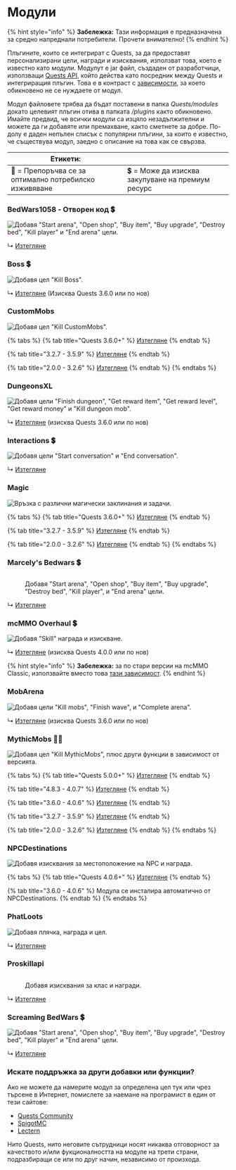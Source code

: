 # Модули

{% hint style="info" %}
**Забележка:** Тази информация е предназначена за средно напреднали потребители. Прочети внимателно!
{% endhint %}

Плъгините, които се интегрират с Quests, за да предоставят персонализирани цели, награди и изисквания, използват това, което е известно като _модули_. Модулут е jar файл, създаден от разработчици, използващи [Quests API](../master/custom-quest-api.md), който действа като посредник между Quests и интегриращия плъгин. Това е в контраст с [зависимости](../beginner/dependencies.md), за което обикновено не се нуждаете от модул.

Модул файловете трябва да бъдат поставени в папка _Quests/modules_ докато целевият плъгин отива в папката _/plugins_ както обикновено. Имайте предвид, че всички модули са изцяло незадължителни и можете да ги добавяте или премахване, както сметнете за добре. По-долу е даден непълен списък с популярни плъгини, за които е известно, че съществува модул, заедно с описание на това как се свързва.

| Етикети:                                               |                                                   |
| ------------------------------------------------------ | ------------------------------------------------- |
| 🌟 = Препоръчва се за оптимално потребилско изживяване | 💲 = Може да изисква закупуване на премиум ресурс |

### BedWars1058 - Отворен код 💲

![Добавя "Start arena", "Open shop", "Buy item", "Buy upgrade", "Destroy bed", "Kill player" и "End arena" цели.](../.gitbook/assets/bedwars1058.jpg)

↳ [Изтегляне](https://www.spigotmc.org/resources/bedwars1058-quests-module.100722/)

### Boss 💲

![Добавя цел "Kill Boss".](https://camo.githubusercontent.com/53192d923a6add754608ffd62dae992b9963ebbc72635ac313027ea8dd0632e9/68747470733a2f2f692e696d6775722e636f6d2f68793653754b392e706e67)

↳ [Изтегляне](https://www.spigotmc.org/resources/boss-quests-module.66973/) (Изисква Quests 3.6.0 или по нов)

### CustomMobs

![Добавя цел "Kill CustomMobs".](https://camo.githubusercontent.com/6029eb00543fc07c423a8818389bb53d679c4be330064631bc7d8aa2d0d1a86a/68747470733a2f2f692e696d6775722e636f6d2f79446e32704c632e706e67)

{% tabs %}
{% tab title="Quests 3.6.0+" %}
[Изтегляне](https://www.spigotmc.org/resources/custommobs-quests-module.56686/)
{% endtab %}

{% tab title="3.2.7 - 3.5.9" %}
[Изтегляне](https://www.spigotmc.org/resources/custommobs-quests-module.56686/download?version=232903)
{% endtab %}

{% tab title="2.0.0  - 3.2.6" %}
[Изтегляне](https://www.spigotmc.org/resources/custommobs-quests.25679/)
{% endtab %}
{% endtabs %}

### DungeonsXL

![Добавя цели "Finish dungeon", "Get reward item", "Get reward level", "Get reward money" и "Kill dungeon mob".](https://camo.githubusercontent.com/70fecf6dfd0399b3a64f8a16d94dd3d7cf928178d92c9f180a7f3345117fdc78/687474703a2f2f65726574686f6e2e64652f7265736f75726365732f6c6f676f732f44756e67656f6e73584c2e706e67)

↳ [Изтегляне](https://www.spigotmc.org/resources/dungeonsxl-quests-module.66703/) (изисква Quests 3.6.0 или по нов)

### Interactions 💲

![Добавя цели "Start conversation" и "End conversation".](../.gitbook/assets/976a91ee01f5c7d5c20de730115b3e93bf604244.png)

↳ [Изтегляне](https://www.spigotmc.org/resources/interactions-quests-module.92421/)

### Magic

![Връзка с различни магически заклинания и задачи.](https://camo.githubusercontent.com/d9ef4d8eb088489debd7f72e65cbf67f6a682f9c3d36e41a4b3a3747b635ab92/68747470733a2f2f692e696d6775722e636f6d2f453155344361522e706e67)

{% tabs %}
{% tab title="Quests 3.6.0+" %}
[Изтегляне](http://jenkins.elmakers.com/job/MagicQuests/)
{% endtab %}

{% tab title="3.2.7 - 3.5.9" %}
[Изтегляне](https://jenkins.elmakers.com/job/MagicQuests/90/)
{% endtab %}

{% tab title="2.0.0  - 3.2.6" %}
[Изтегляне](https://jenkins.elmakers.com/job/MagicQuests/88/)
{% endtab %}
{% endtabs %}

### Marcely's Bedwars 💲

<figure><img src="https://public.marcely.de/data/img/products/mbedwars/v5/logo2.gif" alt=""><figcaption><p>Добавя "Start arena", "Open shop", "Buy item", "Buy upgrade", "Destroy bed", "Kill player", и "End arena" цели.</p></figcaption></figure>

↳ [Изтегляне](https://www.spigotmc.org/resources/marcelys-bedwars-quests-module.107857/)

### mcMMO Overhaul 💲

![Добавя "Skill" награда и изискване.](https://camo.githubusercontent.com/8f19026fc09827670ad5f270b6865286c135f18de8400bd3de55402fd49a165f/68747470733a2f2f692e696d6775722e636f6d2f655575427247522e706e67)

↳ [Изтегляне](https://www.spigotmc.org/resources/92962/) (изисква Quests 4.0.0 или по нов)

{% hint style="info" %}
**Забележка:** за по стари версии на mcMMO Classic, използвайте вместо това [тази зависимост](https://pikamug.gitbook.io/quests/beginner/dependencies#mcmmo-classic).
{% endhint %}

### MobArena

![Добавя цели "Kill mobs", "Finish wave", и "Complete arena".](https://camo.githubusercontent.com/c0d2e237c6293ada28cce473aa0578a0246f045ec75ed26a38054d8b6564f034/68747470733a2f2f692e696d6775722e636f6d2f733874715944702e706e67)

↳ [Изтегляне](https://www.spigotmc.org/resources/mobarena-quests-module.72355/) (изисква Quests 3.6.0 или по нов)

### MythicMobs 🌟💲

![Добавя цел "Kill MythicMobs", плюс други функции в зависимост от версията.](https://camo.githubusercontent.com/aebb3e692cec287e8baddc103a16e47bfb986dd861678a461e799e7cf240ebfc/68747470733a2f2f692e696d6775722e636f6d2f7a6c776f31304c2e706e67)

{% tabs %}
{% tab title="Quests 5.0.0+" %}
[Изтегляне](https://lectern.browsit.org/resources/resource/48-mythicmobs-quests-module/)
{% endtab %}

{% tab title="4.8.3 - 4.0.7" %}
[Изтегляне](https://lectern.browsit.org/resources/resource/32-kill-mythic-mobs-multiplayer-improvement/)
{% endtab %}

{% tab title="3.6.0 - 4.0.6" %}
[Изтегляне](https://mc.hackerzlair.org/jenkins/job/MythicMobsQuests/)
{% endtab %}

{% tab title="3.2.7 - 3.5.9" %}
[Изтегляне](https://github.com/BerndiVader/MythicMobsQuestsModule/blob/a346d24545e874587c0895b30b369492978f6f81/MythicMobsQuests.jar)
{% endtab %}

{% tab title="2.0.0  - 3.2.6" %}
[Изтегляне](https://github.com/BerndiVader/MythicMobsQuestsModule/blob/edd5df5968628c06e5670c0e2a1c19ca41a86467/MythicMobsQuests285.jar)
{% endtab %}
{% endtabs %}

### NPCDestinations

![Добавя изисквания за местоположение на NPC и награда.](https://camo.githubusercontent.com/5703b4f519542e8fe21a9296a5a0c291744b13b0be8547b450baa729c1f6669a/68747470733a2f2f692e696d6775722e636f6d2f59504942596b462e706e67)

{% tabs %}
{% tab title="Quests 4.0.6+" %}
[Изтегляне](https://www.spigotmc.org/resources/101588/)
{% endtab %}

{% tab title="3.6.0 - 4.0.6" %}
Модула се инсталира автоматично от NPCDestinations.
{% endtab %}
{% endtabs %}

### PhatLoots

![Добавя плячка, награда и цел.](https://i.imgur.com/yHiPJFh.png)

↳ [Изтегляне](https://www.spigotmc.org/resources/phatloots-quests-module.102525/)

### Proskillapi

<figure><img src="https://www.spigotmc.org/data/resource_icons/91/91913.jpg" alt=""><figcaption><p>Добавя изисквания за клас и награди.</p></figcaption></figure>

↳ [Изтегляне](https://www.spigotmc.org/resources/91913/)

### Screaming BedWars 💲

![Добавя "Start arena", "Open shop", "Buy item", "Buy upgrade", "Destroy bed", "Kill player" и "End arena" цели.](https://www.spigotmc.org/data/resource\_icons/63/63714.jpg)

↳ [Изтегляне](https://www.spigotmc.org/resources/screaming-bedwars-module.98380/)

### Искате поддръжка за други добавки или функции?

Ако не можете да намерите модул за определена цел тук или чрез търсене в Интернет, помислете за наемане на програмист в един от тези сайтове:

* [Quests Community](https://discordapp.com/invite/QdJAv2G7qg)
* [SpigotMC](https://www.spigotmc.org/forums/hiring-developers.55/)
* [Lectern](https://lectern.browsit.org/forum/view/6-services/)

Нито Quests, нито неговите сътрудници носят никаква отговорност за качеството и/или фукционалността на модуле на трети страни, подразбиращи се или по друг начин, независимо от произхода.
